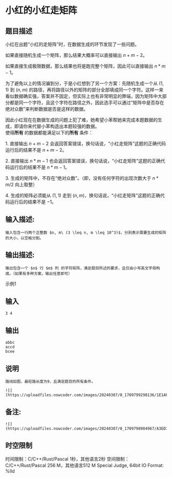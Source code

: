 # 小红的小红走矩阵

## 题目描述

小红在出题“小红的走矩阵”时，在数据生成的环节发现了一些问题。  


如果直接随机生成一个矩阵，那么结果大概率可以直接输出 $n + m - 2$。 

如果直接生成极限数据，那么结果也将是跑完整个矩阵，因此可以直接输出 $n*m-1$。 

为了避免以上的情况骗到分，于是小红想到了另一个方案：先随机生成一个从 $(1,1)$ 到 $(n,m)$ 的路径，再将路径以外的矩阵的部分全部填成同一个字符。这样一来看似数据确实强，答案并不固定，但实际上也有非常明显的弊端，因为矩阵中大部分都是同一个字符，且这个字符在路径之外，因此选手可以通过“矩阵中是否存在绝对众数”来判断数据是否是这样的数据。 

  


因此小红现在在数据生成的问题上犯了难，她希望小苯帮她来完成本题数据的生成，即请你来代替小苯构造出本题较强的数据。  
使得**所有** 的数据都能满足以下的**所有** 条件：  


$1.$ 直接输出 $n+m-2$ 会返回答案错误，换句话说，“小红走矩阵”这题的正确代码运行后的结果不是 $n+m-2$。

$2.$ 直接输出 $n*m - 1$ 也会返回答案错误，换句话说，“小红走矩阵”这题的正确代码运行后的结果不是 $n*m-1$。  


$3.$ 生成的矩阵中，不存在“绝对众数”。（即，没有任何字符的出现次数大于 $n*m/2$ 向上取整） 

$4.$ 生成的矩阵必须能从 $(1,1)$ 走到 $(n, m)$，换句话说，“小红走矩阵”这题的正确代码运行后的结果不是 $-1$。  


## 输入描述:
    
    
    输入包含一行两个正整数 $n, m\ (3 \leq n, m \leq 10^3)$，分别表示需要生成的矩阵的大小，以空格分割。

## 输出描述:
    
    
    输出包含一个 $n$ 行 $m$ 列 的字符矩阵，满足题目所述的要求，且仅由小写英文字母构成。（如果有多种方案，输出任意即可）

示例1 

## 输入
    
    
    3 4

## 输出
    
    
    abbc
    accd
    bcee

## 说明
    
    
    路线如图，最短路长度为9，且满足题目的所有条件。
    
    ![](https://uploadfiles.nowcoder.com/images/20240307/0_1709799298136/1E1AFE547CB4C321E3454F8990B722B7)  
    

## 备注:
    
    
    ![](https://uploadfiles.nowcoder.com/images/20240307/0_1709798904967/A3ED391B3108FF49C2A0BDDFBAEA6FBB)


## 时空限制

时间限制：C/C++/Rust/Pascal 1秒，其他语言2秒
空间限制：C/C++/Rust/Pascal 256 M，其他语言512 M
Special Judge, 64bit IO Format: %lld